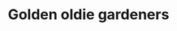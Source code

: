---
title: Golden oldie gardeners
description: This group is about socialising more than anything. There will be tea, biscuits, chatting and of course gardening – but you don’t have to be an expert gardener, just willing to have a go!
times:
- Monday to Friday 10a.m. – 2p.m.
cost: free
location: St George’s Allotment
signup: true
additional_info: Please wear appropriate clothing, you might get mucky!
---